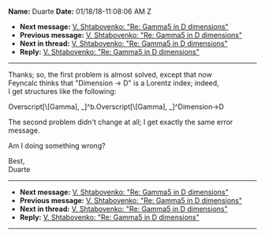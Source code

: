 **Name:** Duarte
**Date:** 01/18/18-11:08:06 AM Z

  - **Next message:** [V. Shtabovenko: "Re: Gamma5 in D
    dimensions"](1376.html)
  - **Previous message:** [V. Shtabovenko: "Re: Gamma5 in D
    dimensions"](1374.html)
  - **Next in thread:** [V. Shtabovenko: "Re: Gamma5 in D
    dimensions"](1376.html)
  - **Reply:** [V. Shtabovenko: "Re: Gamma5 in D dimensions"](1376.html)

-----

Thanks; so, the first problem is almost solved, except that now  
Feyncalc thinks that "Dimension -\> D" is a Lorentz index; indeed,  
I get structures like the following:  

Overscript[\\[Gamma],
\_]^b.Overscript[\\[Gamma], \_]^Dimension-\>D  

The second problem didn't change at all; I get exactly the same error  
message.  

Am I doing something wrong?  

Best,  
Duarte  

-----

  - **Next message:** [V. Shtabovenko: "Re: Gamma5 in D
    dimensions"](1376.html)
  - **Previous message:** [V. Shtabovenko: "Re: Gamma5 in D
    dimensions"](1374.html)
  - **Next in thread:** [V. Shtabovenko: "Re: Gamma5 in D
    dimensions"](1376.html)
  - **Reply:** [V. Shtabovenko: "Re: Gamma5 in D dimensions"](1376.html)

-----

